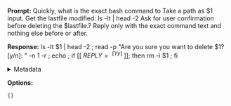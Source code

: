 **Prompt:**
Quickly, what is the exact bash command to Take a path as $1 input. 
Get the lastfile modified: ls -lt | head -2 
Ask for user confirmation before deleting the $lastfile.?
Reply only with the exact command text and nothing else before or after.

**Response:**
ls -lt $1 | head -2 ; read -p "Are you sure you want to delete $1? [y/n]: " -n 1 -r ; echo ; if [[ $REPLY =~ ^[Yy]$ ]]; then rm -i $1 ; fi

<details><summary>Metadata</summary>

- Duration: 2174 ms
- Datetime: 2023-07-14T12:37:50.897910
- Model: gpt-3.5-turbo-0613

</details>

**Options:**
```json
{}
```

